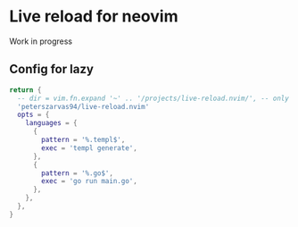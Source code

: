 # Live reload for neovim

Work in progress

## Config for lazy

```lua
return {
  -- dir = vim.fn.expand '~' .. '/projects/live-reload.nvim/', -- only for local dev
  'peterszarvas94/live-reload.nvim'
  opts = {
    languages = {
      {
        pattern = '%.templ$',
        exec = 'templ generate',
      },
      {
        pattern = '%.go$',
        exec = 'go run main.go',
      },
    },
  },
}
```
